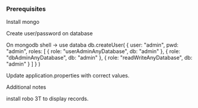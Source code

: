 ### Prerequisites

Install mongo

Create user/password on database

On mongodb shell ->
    use databa
    db.createUser(
      {
        user: "admin",
        pwd: "admin",
        roles: [ { role: "userAdminAnyDatabase", db: "admin" }, 
                 { role: "dbAdminAnyDatabase", db: "admin" }, 
                 { role: "readWriteAnyDatabase", db: "admin" } ]
      }
    )
   
Update application.properties with correct values.

Additional notes

install robo 3T to display records.
